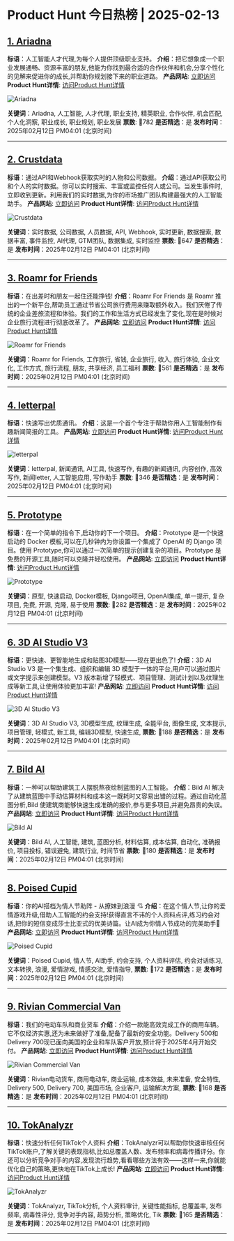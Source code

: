# Product Hunt 今日热榜 | 2025-02-13

## [1. Ariadna](https://www.producthunt.com/posts/ariadna?utm_campaign=producthunt-api&utm_medium=api-v2&utm_source=Application%3A+phtrends+%28ID%3A+147529%29)
**标语**：人工智能人才代理,为每个人提供顶级职业支持。
**介绍**：把它想象成一个职业发展通畅、资源丰富的朋友,他能为你找到最合适的合作伙伴和机会,分享个性化的见解来促进你的成长,并帮助你规划接下来的职业道路。
**产品网站**: [立即访问](https://www.producthunt.com/r/FI35VGLTX54DEX?utm_campaign=producthunt-api&utm_medium=api-v2&utm_source=Application%3A+phtrends+%28ID%3A+147529%29)
**Product Hunt详情**: [访问Product Hunt详情](https://www.producthunt.com/posts/ariadna?utm_campaign=producthunt-api&utm_medium=api-v2&utm_source=Application%3A+phtrends+%28ID%3A+147529%29)

![Ariadna](https://ph-files.imgix.net/45309c0e-8a00-4738-9a6d-4e2fa4917db2.png?auto=format&fit=crop&frame=1&h=512&w=1024)

**关键词**：Ariadna, 人工智能, 人才代理, 职业支持, 精英职业, 合作伙伴, 机会匹配, 个人化洞察, 职业成长, 职业规划, 职业发展
**票数**: 🔺782
**是否精选**：是
**发布时间**：2025年02月12日 PM04:01 (北京时间)

---

## [2. Crustdata](https://www.producthunt.com/posts/crustdata-3?utm_campaign=producthunt-api&utm_medium=api-v2&utm_source=Application%3A+phtrends+%28ID%3A+147529%29)
**标语**：通过API和Webhook获取实时的人物和公司数据。
**介绍**：通过API获取公司和个人的实时数据。你可以实时搜索、丰富或监控任何人或公司。当发生事件时,立即收到更新。利用我们的实时数据,为你的市场推广团队构建最强大的人工智能助手。
**产品网站**: [立即访问](https://www.producthunt.com/r/CTKXZQE2OKVJMS?utm_campaign=producthunt-api&utm_medium=api-v2&utm_source=Application%3A+phtrends+%28ID%3A+147529%29)
**Product Hunt详情**: [访问Product Hunt详情](https://www.producthunt.com/posts/crustdata-3?utm_campaign=producthunt-api&utm_medium=api-v2&utm_source=Application%3A+phtrends+%28ID%3A+147529%29)

![Crustdata](https://ph-files.imgix.net/6e4625e4-f417-45d1-b65c-5b3deffa2197.png?auto=format&fit=crop&frame=1&h=512&w=1024)

**关键词**：实时数据, 公司数据, 人员数据, API, Webhook, 实时更新, 数据搜索, 数据丰富, 事件监控, AI代理, GTM团队, 数据集成, 实时监控
**票数**: 🔺647
**是否精选**：是
**发布时间**：2025年02月12日 PM04:01 (北京时间)

---

## [3. Roamr for Friends](https://www.producthunt.com/posts/roamr-for-friends?utm_campaign=producthunt-api&utm_medium=api-v2&utm_source=Application%3A+phtrends+%28ID%3A+147529%29)
**标语**：在出差时和朋友一起住还能挣钱!
**介绍**：Roamr For Friends 是 Roamr 推出的一个新平台,帮助员工通过节省公司旅行费用来赚取额外收入。我们厌倦了传统的企业差旅流程和体验。我们的工作和生活方式已经发生了变化,现在是时候对企业旅行流程进行彻底改革了。
**产品网站**: [立即访问](https://www.producthunt.com/r/NSSSCDLQPRV7BB?utm_campaign=producthunt-api&utm_medium=api-v2&utm_source=Application%3A+phtrends+%28ID%3A+147529%29)
**Product Hunt详情**: [访问Product Hunt详情](https://www.producthunt.com/posts/roamr-for-friends?utm_campaign=producthunt-api&utm_medium=api-v2&utm_source=Application%3A+phtrends+%28ID%3A+147529%29)

![Roamr for Friends](https://ph-files.imgix.net/92087630-fdb8-44ef-a1bf-ae7a5bb02c8a.png?auto=format&fit=crop&frame=1&h=512&w=1024)

**关键词**：Roamr for Friends, 工作旅行, 省钱, 企业旅行, 收入, 旅行体验, 企业文化, 工作方式, 旅行流程, 朋友, 共享经济, 员工福利
**票数**: 🔺561
**是否精选**：是
**发布时间**：2025年02月12日 PM04:01 (北京时间)

---

## [4. letterpal](https://www.producthunt.com/posts/letterpal-2?utm_campaign=producthunt-api&utm_medium=api-v2&utm_source=Application%3A+phtrends+%28ID%3A+147529%29)
**标语**：快速写出优质通讯。
**介绍**：这是一个首个专注于帮助你用人工智能制作有趣新闻简报的工具。
**产品网站**: [立即访问](https://www.producthunt.com/r/CPO7ABNKS5N7II?utm_campaign=producthunt-api&utm_medium=api-v2&utm_source=Application%3A+phtrends+%28ID%3A+147529%29)
**Product Hunt详情**: [访问Product Hunt详情](https://www.producthunt.com/posts/letterpal-2?utm_campaign=producthunt-api&utm_medium=api-v2&utm_source=Application%3A+phtrends+%28ID%3A+147529%29)

![letterpal](https://ph-files.imgix.net/b8d101a0-2bc0-466f-8523-bfddf35a5ec8.png?auto=format&fit=crop&frame=1&h=512&w=1024)

**关键词**：letterpal, 新闻通讯, AI工具, 快速写作, 有趣的新闻通讯, 内容创作, 高效写作, 新闻letter, 人工智能应用, 写作助手
**票数**: 🔺346
**是否精选**：是
**发布时间**：2025年02月12日 PM04:01 (北京时间)

---

## [5. Prototype](https://www.producthunt.com/posts/prototype?utm_campaign=producthunt-api&utm_medium=api-v2&utm_source=Application%3A+phtrends+%28ID%3A+147529%29)
**标语**：在一个简单的指令下,启动你的下一个项目。
**介绍**：Prototype 是一个快速启动的 Docker 模板,可以在几秒钟内为你设置一个集成了 OpenAI 的 Django 项目。使用 Prototype,你可以通过一次简单的提示创建复杂的项目。Prototype 是免费的开源工具,随时可以克隆并轻松使用。
**产品网站**: [立即访问](https://www.producthunt.com/r/TOSGXSYTYEO7JK?utm_campaign=producthunt-api&utm_medium=api-v2&utm_source=Application%3A+phtrends+%28ID%3A+147529%29)
**Product Hunt详情**: [访问Product Hunt详情](https://www.producthunt.com/posts/prototype?utm_campaign=producthunt-api&utm_medium=api-v2&utm_source=Application%3A+phtrends+%28ID%3A+147529%29)

![Prototype](https://ph-files.imgix.net/79569326-d3b8-40f5-95f9-2b83b4c6544a.png?auto=format&fit=crop&frame=1&h=512&w=1024)

**关键词**：原型, 快速启动, Docker模板, Django项目, OpenAI集成, 单一提示, 复杂项目, 免费, 开源, 克隆, 易于使用
**票数**: 🔺282
**是否精选**：是
**发布时间**：2025年02月12日 PM04:01 (北京时间)

---

## [6. 3D AI Studio V3](https://www.producthunt.com/posts/3d-ai-studio-v3?utm_campaign=producthunt-api&utm_medium=api-v2&utm_source=Application%3A+phtrends+%28ID%3A+147529%29)
**标语**：更快速、更智能地生成和贴图3D模型——现在更出色了!
**介绍**：3D AI Studio V3 是一个集生成、组织和编辑 3D 模型于一体的平台,用户可以通过图片或文字提示来创建模型。V3 版本新增了轻模式、项目管理、测试计划以及纹理生成等新工具,让使用体验更加丰富!
**产品网站**: [立即访问](https://www.producthunt.com/r/WFDDICFXYUDJHI?utm_campaign=producthunt-api&utm_medium=api-v2&utm_source=Application%3A+phtrends+%28ID%3A+147529%29)
**Product Hunt详情**: [访问Product Hunt详情](https://www.producthunt.com/posts/3d-ai-studio-v3?utm_campaign=producthunt-api&utm_medium=api-v2&utm_source=Application%3A+phtrends+%28ID%3A+147529%29)

![3D AI Studio V3](https://ph-files.imgix.net/8d48bb00-8d60-423f-9f43-246cd69e69de.jpeg?auto=format&fit=crop&frame=1&h=512&w=1024)

**关键词**：3D AI Studio V3, 3D模型生成, 纹理生成, 全能平台, 图像生成, 文本提示, 项目管理, 轻模式, 新工具, 编辑3D模型, 快速生成,
**票数**: 🔺188
**是否精选**：是
**发布时间**：2025年02月12日 PM04:01 (北京时间)

---

## [7. Bild AI](https://www.producthunt.com/posts/bild-ai?utm_campaign=producthunt-api&utm_medium=api-v2&utm_source=Application%3A+phtrends+%28ID%3A+147529%29)
**标语**：一种可以帮助建筑工人摆脱熬夜绘制蓝图的人工智能。
**介绍**：Bild AI 解决了从建筑蓝图中手动估算材料和成本这一既耗时又容易出错的过程。通过自动化蓝图分析,Bild 使建筑商能够快速生成准确的报价,参与更多项目,并避免昂贵的失误。
**产品网站**: [立即访问](https://www.producthunt.com/r/AANE7UR27DHL7F?utm_campaign=producthunt-api&utm_medium=api-v2&utm_source=Application%3A+phtrends+%28ID%3A+147529%29)
**Product Hunt详情**: [访问Product Hunt详情](https://www.producthunt.com/posts/bild-ai?utm_campaign=producthunt-api&utm_medium=api-v2&utm_source=Application%3A+phtrends+%28ID%3A+147529%29)

![Bild AI](https://ph-files.imgix.net/a1e37a51-6041-4ace-8588-bb39a3ee7156.gif?auto=format&fit=crop&frame=1&h=512&w=1024)

**关键词**：Bild AI, 人工智能, 建筑, 蓝图分析, 材料估算, 成本估算, 自动化, 准确报价, 项目投标, 错误避免, 建筑行业, 时间节省
**票数**: 🔺180
**是否精选**：是
**发布时间**：2025年02月12日 PM04:01 (北京时间)

---

## [8. Poised Cupid](https://www.producthunt.com/posts/poised-cupid?utm_campaign=producthunt-api&utm_medium=api-v2&utm_source=Application%3A+phtrends+%28ID%3A+147529%29)
**标语**：你的AI搭档为情人节助阵 - 从撩妹到浪漫 💘
**介绍**：在这个情人节,让你的爱情游戏升级,借助人工智能的约会支持!获得直言不讳的个人资料点评,练习约会对话,把你的短信变成莎士比亚式的优美诗篇。让AI成为你情人节成功的完美助手💝
**产品网站**: [立即访问](https://www.producthunt.com/r/CFELDV2HPEEUMA?utm_campaign=producthunt-api&utm_medium=api-v2&utm_source=Application%3A+phtrends+%28ID%3A+147529%29)
**Product Hunt详情**: [访问Product Hunt详情](https://www.producthunt.com/posts/poised-cupid?utm_campaign=producthunt-api&utm_medium=api-v2&utm_source=Application%3A+phtrends+%28ID%3A+147529%29)

![Poised Cupid](https://ph-files.imgix.net/3243fd34-6813-4df5-9b8b-d2c524e7bf9b.png?auto=format&fit=crop&frame=1&h=512&w=1024)

**关键词**：Poised Cupid, 情人节, AI助手, 约会支持, 个人资料评估, 约会对话练习, 文本转换, 浪漫, 爱情游戏, 情感交流, 爱情指导,
**票数**: 🔺172
**是否精选**：是
**发布时间**：2025年02月12日 PM04:01 (北京时间)

---

## [9. Rivian Commercial Van](https://www.producthunt.com/posts/rivian-commercial-van?utm_campaign=producthunt-api&utm_medium=api-v2&utm_source=Application%3A+phtrends+%28ID%3A+147529%29)
**标语**：我们的电动车队和商业货车
**介绍**：介绍一款能高效完成工作的商用车辆。它不仅经济实惠,还为未来做好了准备,配备了最新的安全功能。Delivery 500和Delivery 700现已面向美国的企业和车队客户开放,预计将于2025年4月开始交付。
**产品网站**: [立即访问](https://www.producthunt.com/r/2VWE7243PDRMWL?utm_campaign=producthunt-api&utm_medium=api-v2&utm_source=Application%3A+phtrends+%28ID%3A+147529%29)
**Product Hunt详情**: [访问Product Hunt详情](https://www.producthunt.com/posts/rivian-commercial-van?utm_campaign=producthunt-api&utm_medium=api-v2&utm_source=Application%3A+phtrends+%28ID%3A+147529%29)

![Rivian Commercial Van](https://ph-files.imgix.net/6e1e62f2-fcb9-472c-83bc-a04b559400a1.png?auto=format&fit=crop&frame=1&h=512&w=1024)

**关键词**：Rivian电动货车, 商用电动车, 商业运输, 成本效益, 未来准备, 安全特性, Delivery 500, Delivery 700, 美国市场, 企业客户, 运输解决方案,
**票数**: 🔺168
**是否精选**：是
**发布时间**：2025年02月12日 PM04:01 (北京时间)

---

## [10. TokAnalyzr](https://www.producthunt.com/posts/tokanalyzr?utm_campaign=producthunt-api&utm_medium=api-v2&utm_source=Application%3A+phtrends+%28ID%3A+147529%29)
**标语**：快速分析任何TikTok个人资料
**介绍**：TokAnalyzr可以帮助你快速审核任何TikTok账户,了解关键的表现指标,比如总覆盖人数、发布频率和病毒传播评分。你还可以分析竞争对手的内容,发现流行趋势,看看哪些方法有效——这样一来,你就能优化自己的策略,更快地在TikTok上成长!
**产品网站**: [立即访问](https://www.producthunt.com/r/5I6KHAP6ETRVZA?utm_campaign=producthunt-api&utm_medium=api-v2&utm_source=Application%3A+phtrends+%28ID%3A+147529%29)
**Product Hunt详情**: [访问Product Hunt详情](https://www.producthunt.com/posts/tokanalyzr?utm_campaign=producthunt-api&utm_medium=api-v2&utm_source=Application%3A+phtrends+%28ID%3A+147529%29)

![TokAnalyzr](https://ph-files.imgix.net/5bd88601-1b55-4a93-aeaa-4b74109f7273.png?auto=format&fit=crop&frame=1&h=512&w=1024)

**关键词**：TokAnalyzr, TikTok分析, 个人资料审计, 关键性能指标, 总覆盖率, 发布频率, 病毒性评分, 竞争对手内容, 趋势分析, 策略优化, Tik
**票数**: 🔺165
**是否精选**：是
**发布时间**：2025年02月12日 PM04:01 (北京时间)

---

